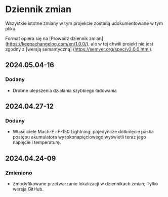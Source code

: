 # Dziennik zmian

Wszystkie istotne zmiany w tym projekcie zostaną udokumentowane w tym pliku.

Format opiera się na [Prowadź dziennik zmian] (https://keepachangelog.com/en/1.0.0/), ale w tej chwili projekt nie jest zgodny z [wersją semantyczną] (https://semver.org/spec/v2.0.0.html).

## 2024.05.04-16
### Dodany
- Drobne ulepszenia działania szybkiego ładowania

## 2024.04.27-12
### Dodany
- Właściciele Mach-E i F-150 Lightning: pojedyncze dotknięcie paska postępu akumulatora wysokonapięciowego wyświetli teraz jego napięcie i temperaturę.

## 2024.04.24-09
### Zmieniono
- Zmodyfikowane przetwarzanie lokalizacji w dziennikach zmian; Tylko wersja GitHub.

